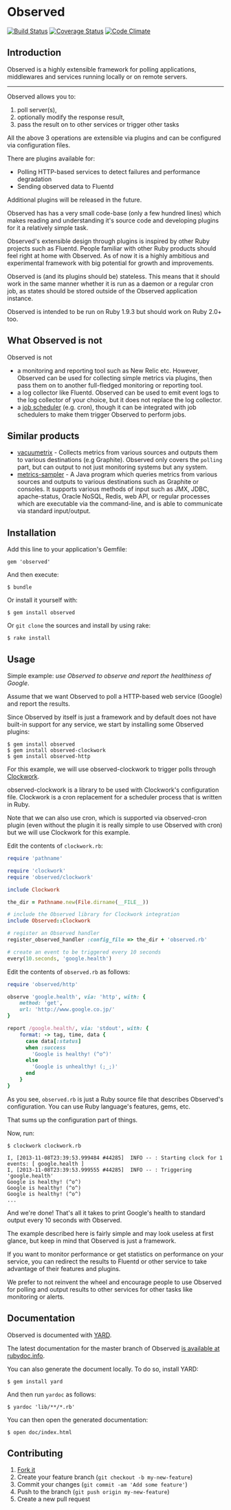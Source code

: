 # Observed

[![Build Status](https://travis-ci.org/gree/observed.png?branch=master)](https://travis-ci.org/gree/observed) [![Coverage Status](https://coveralls.io/repos/gree/observed/badge.png?branch=master)](https://coveralls.io/r/gree/observed?branch=master) [![Code Climate](https://codeclimate.com/github/gree/observed.png)](https://codeclimate.com/github/gree/observed)

## Introduction
Observed is a highly extensible framework for polling applications, middlewares and services running locally or on remote servers.

-----

Observed allows you to:

1.  poll server(s),
2.  optionally modify the response result,
3.  pass the result on to other services or trigger other tasks

All the above 3 operations are extensible via plugins and can be configured via configuration files.

There are plugins available for:

-  Polling HTTP-based services to detect failures and performance degradation
-  Sending observed data to Fluentd

Additional plugins will be released in the future.

Observed has has a very small code-base (only a few hundred lines) which makes reading and understanding it's source code and developing plugins for it a relatively simple task.

Observed's extensible design through plugins is inspired by other Ruby projects such as Fluentd. People familiar with other Ruby products should feel right at home with Observed. As of now it is a highly ambitious and experimental framework with big potential for growth and improvements.

Observed is (and its plugins should be) stateless.
This means that it should work in the same manner whether it is run as a daemon or a regular cron job, as states should be stored outside of the Observed application instance.

Observed is intended to be run on Ruby 1.9.3 but should work on Ruby 2.0+ too.

## What Observed is not
Observed is not

-  a monitoring and reporting tool such as New Relic etc. However, Observed can be used for collecting simple metrics via plugins, then pass them on to another full-fledged monitoring or reporting tool.
-  a log collector like Fluentd. Observed can be used to emit event logs to the log collector of your choice, but it does not replace the log collector.
-  a [job scheduler](http://en.wikipedia.org/wiki/Job_scheduler) (e.g. cron), though it can be integrated with job schedulers to make them trigger Observed to perform jobs.

## Similar products

- [vacuumetrix](https://github.com/99designs/vacuumetrix) - Collects metrics from various sources and outputs them to various destinations (e.g Graphite). Observed only covers the `polling` part, but can output to not just monitoring systems but any system.
- [metrics-sampler](https://github.com/dimovelev/metrics-sampler) - A Java program which queries metrics from various sources and outputs to various destinations such as Graphite or consoles. It supports various methods of input such as JMX, JDBC, apache-status, Oracle NoSQL, Redis, web API, or regular processes which are executable via the command-line, and is able to communicate via standard input/output.

## Installation

Add this line to your application's Gemfile:

    gem 'observed'

And then execute:

    $ bundle

Or install it yourself with:

    $ gem install observed

Or `git clone` the sources and install by using rake:

    $ rake install

## Usage

Simple example: _use Observed to observe and report the healthiness of Google_.

Assume that we want Observed to poll a HTTP-based web service (Google) and report the results.

Since Observed by itself is just a framework and by default does not have built-in support for any service, we start by installing some Observed plugins:

    $ gem install observed
    $ gem install observed-clockwork
    $ gem install observed-http

For this example, we will use observed-clockwork to trigger polls through [Clockwork](https://github.com/tomykaira/clockwork).

observed-clockwork is a library to be used with Clockwork's configuration file. Clockwork is a cron replacement for a scheduler process that is written in Ruby.

Note that we can also use cron, which is supported via observed-cron plugin (even without the plugin it is really simple to use Observed with cron) but we will use Clockwork for this example.

Edit the contents of `clockwork.rb`:

```ruby
require 'pathname'

require 'clockwork'
require 'observed/clockwork'

include Clockwork

the_dir = Pathname.new(File.dirname(__FILE__))

# include the Observed library for Clockwork integration
include Observed::Clockwork

# register an Observed handler
register_observed_handler :config_file => the_dir + 'observed.rb'

# create an event to be triggered every 10 seconds
every(10.seconds, 'google.health')
```

Edit the contents of `observed.rb` as follows:

```ruby
require 'observed/http'

observe 'google.health', via: 'http', with: {
    method: 'get',
    url: 'http://www.google.co.jp/'
}

report /google.health/, via: 'stdout', with: {
    format: -> tag, time, data {
      case data[:status]
      when :success
        'Google is healthy! (^o^)'
      else
        'Google is unhealthy! (;_;)'
      end
    }
}
```

As you see, `observed.rb` is just a Ruby source file that describes Observed's configuration.
You can use Ruby language's features, gems, etc.

That sums up the configuration part of things.

Now, run:

```
$ clockwork clockwork.rb

I, [2013-11-08T23:39:53.999484 #44285]  INFO -- : Starting clock for 1 events: [ google.health ]
I, [2013-11-08T23:39:53.999555 #44285]  INFO -- : Triggering 'google.health'
Google is healthy! (^o^)
Google is healthy! (^o^)
Google is healthy! (^o^)
...
```

And we're done! That's all it takes to print Google's health to standard output every 10 seconds with Observed.

The example described here is fairly simple and may look useless at first glance, but keep in mind that Observed is just a framework.

If you want to monitor performance or get statistics on performance on your service, you can redirect the results to Fluentd or other service to take advantage of their features and plugins.

We prefer to not reinvent the wheel and encourage people to use Observed for polling and output results to other services for other tasks like monitoring or alerts.

## Documentation

Observed is documented with [YARD](https://github.com/lsegal/yard).

The latest documentation for the master branch of Observed [is available at rubydoc.info](http://rubydoc.info/github/gree/observed).

You can also generate the document locally.
To do so, install YARD:

```
$ gem install yard
```

And then run `yardoc` as follows:

```
$ yardoc 'lib/**/*.rb'
```

You can then open the generated documentation:

```
$ open doc/index.html
```

## Contributing

1.  [Fork it](https://github.com/gree/observed)
2.  Create your feature branch (`git checkout -b my-new-feature`)
3.  Commit your changes (`git commit -am 'Add some feature'`)
4.  Push to the branch (`git push origin my-new-feature`)
5.  Create a new pull request
